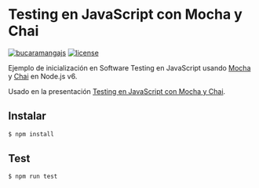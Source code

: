 # Testing en JavaScript con Mocha y Chai

[![bucaramangajs](https://img.shields.io/badge/bucaramangajs-project-009bd4.svg)](http://meetup.com/BucaramangaJS)
[![license](https://img.shields.io/github/license/bucaramangajs/testing-javascript.svg?maxAge=2592000)](./LICENSE)

Ejemplo de inicialización en Software Testing en JavaScript usando [Mocha](http://mochajs.org) y [Chai](http://chaijs.com) en Node.js v6.

Usado en la presentación [Testing en JavaScript con Mocha y Chai](https://romelperez.com/charlas/testing-javascript).

## Instalar

```bash
$ npm install
```

## Test

```bash
$ npm run test
```
